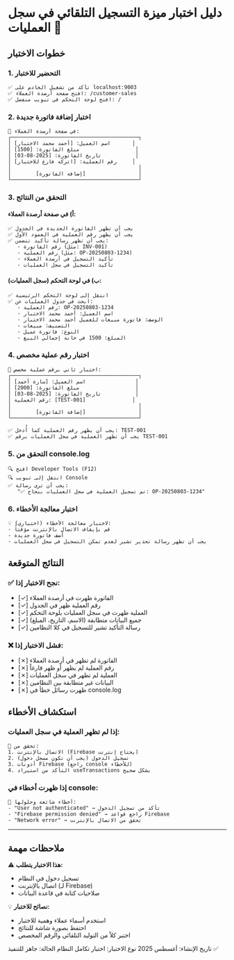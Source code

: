 # دليل اختبار ميزة التسجيل التلقائي في سجل العمليات 🧪

## خطوات الاختبار

### 1. التحضير للاختبار
```
✅ تأكد من تشغيل الخادم على localhost:9003
✅ افتح صفحة أرصدة العملاء: /customer-sales
✅ افتح لوحة التحكم في تبويب منفصل: /
```

### 2. اختبار إضافة فاتورة جديدة
```
📝 في صفحة أرصدة العملاء:
┌─────────────────────────────────────────┐
│ اسم العميل: [أحمد محمد الاختبار]       │
│ مبلغ الفاتورة: [1500]                  │
│ تاريخ الفاتورة: [2025-08-03]           │
│ رقم العملية: [اتركه فارغ للاختبار]     │
│                                         │
│        [إضافة الفاتورة]                 │
└─────────────────────────────────────────┘
```

### 3. التحقق من النتائج

#### أ) في صفحة أرصدة العملاء:
```
✅ يجب أن تظهر الفاتورة الجديدة في الجدول
✅ يجب أن يظهر رقم العملية في العمود الأول
✅ يجب أن تظهر رسالة تأكيد تتضمن:
   - رقم الفاتورة (مثل: INV-001)
   - رقم العملية (مثل: OP-20250803-1234)
   - تأكيد التسجيل في أرصدة العملاء
   - تأكيد التسجيل في سجل العمليات
```

#### ب) في لوحة التحكم (سجل العمليات):
```
✅ انتقل إلى لوحة التحكم الرئيسية
✅ ابحث في جدول العمليات عن:
   - رقم العملية: OP-20250803-1234
   - اسم العميل: أحمد محمد الاختبار
   - الوصف: فاتورة مبيعات للعميل أحمد محمد الاختبار
   - التصنيف: مبيعات
   - النوع: فاتورة عميل
   - المبلغ: 1500 في خانة إجمالي البيع
```

### 4. اختبار رقم عملية مخصص
```
📝 اختبار ثاني برقم عملية مخصص:
┌─────────────────────────────────────────┐
│ اسم العميل: [سارة أحمد]                │
│ مبلغ الفاتورة: [2000]                  │
│ تاريخ الفاتورة: [2025-08-03]           │
│ رقم العملية: [TEST-001]               │
│                                         │
│        [إضافة الفاتورة]                 │
└─────────────────────────────────────────┘

✅ يجب أن يظهر رقم العملية كما أُدخل: TEST-001
✅ يجب أن تظهر العملية في سجل العمليات برقم TEST-001
```

### 5. التحقق من console.log
```
🔍 افتح Developer Tools (F12)
🔍 انتقل إلى تبويب Console
✅ يجب أن ترى رسالة: 
   "✅ تم تسجيل العملية في سجل العمليات بنجاح: OP-20250803-1234"
```

### 6. اختبار معالجة الأخطاء
```
💡 لاختبار معالجة الأخطاء (اختياري):
- قم بإيقاف الاتصال بالإنترنت مؤقتاً
- أضف فاتورة جديدة
- يجب أن تظهر رسالة تحذير تشير لعدم تمكن التسجيل في سجل العمليات
```

## النتائج المتوقعة

### ✅ نجح الاختبار إذا:
- [✓] الفاتورة ظهرت في أرصدة العملاء
- [✓] رقم العملية ظهر في الجدول
- [✓] العملية ظهرت في سجل العمليات بلوحة التحكم
- [✓] جميع البيانات متطابقة (الاسم، التاريخ، المبلغ)
- [✓] رسالة التأكيد تشير للتسجيل في كلا النظامين

### ❌ فشل الاختبار إذا:
- [✗] الفاتورة لم تظهر في أرصدة العملاء
- [✗] رقم العملية لم يظهر أو ظهر فارغاً
- [✗] العملية لم تظهر في سجل العمليات
- [✗] البيانات غير متطابقة بين النظامين
- [✗] ظهرت رسائل خطأ في console.log

## استكشاف الأخطاء

### إذا لم تظهر العملية في سجل العمليات:
```
🔧 تحقق من:
1. الاتصال بالإنترنت (Firebase يحتاج إنترنت)
2. تسجيل الدخول (يجب أن تكون مسجل دخول)
3. أذونات Firebase (راجع console للأخطاء)
4. التأكد من استيراد useTransactions بشكل صحيح
```

### إذا ظهرت أخطاء في console:
```
🔧 أخطاء شائعة وحلولها:
- "User not authenticated" → تأكد من تسجيل الدخول
- "Firebase permission denied" → راجع قواعد Firebase
- "Network error" → تحقق من الاتصال بالإنترنت
```

---

## ملاحظات مهمة

⚠️ **هذا الاختبار يتطلب:**
- تسجيل دخول في النظام
- اتصال بالإنترنت (لـ Firebase)
- صلاحيات كتابة في قاعدة البيانات

💡 **نصائح للاختبار:**
- استخدم أسماء عملاء وهمية للاختبار
- احتفظ بصورة شاشة للنتائج
- اختبر كلاً من التوليد التلقائي والرقم المخصص

تاريخ الإنشاء: أغسطس 2025
نوع الاختبار: اختبار تكامل النظام
الحالة: جاهز للتنفيذ ✅
